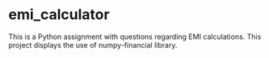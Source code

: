 # emi_calculator
This is a Python assignment with questions regarding EMI calculations. This project displays the use of numpy-financial library. 

